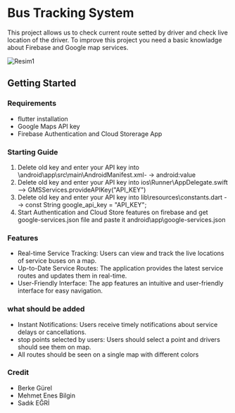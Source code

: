 # Bus Tracking System
This project allows us to check current route setted by driver and check live location of the driver. To improve this project you need a basic knowladge about Firebase and Google map services.

![Resim1](https://github.com/segri544/demo/assets/111482228/0e2b6730-405a-4239-87e6-2d72c63028b2)

## Getting Started
### Requirements
* flutter installation
* Google Maps API key
* Firebase Authentication and Cloud Storerage App
### Starting Guide
1. Delete old key and enter your API key into \android\app\src\main\AndroidManifest.xml- -> android:value
2. Delete old key and enter your API key into ios\Runner\AppDelegate.swift --> GMSServices.provideAPIKey("API_KEY")
3. Delete old key and enter your API key into lib\resources\constants.dart --> const String google_api_key = "API_KEY";
4. Start Authentication and Cloud Store features on firebase and get google-services.json file and paste it android\app\google-services.json

### Features 
- Real-time Service Tracking: Users can view and track the live locations of service buses on a map.
- Up-to-Date Service Routes: The application provides the latest service routes and updates them in real-time.
- User-Friendly Interface: The app features an intuitive and user-friendly interface for easy navigation.
   
### what should be added
- Instant Notifications: Users receive timely notifications about service delays or cancellations.
- stop points selected by users: Users should select a point and drivers should see them on map.
- All routes should be seen on a single map with different colors

### Credit
- Berke Gürel
- Mehmet Enes Bilgin
- Sadık EĞRİ


